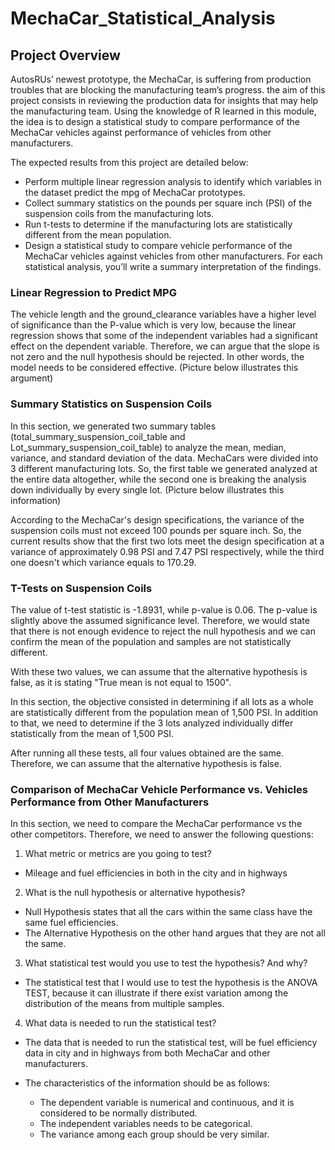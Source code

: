 # MechaCar_Statistical_Analysis
## Project Overview
AutosRUs’ newest prototype, the MechaCar, is suffering from production troubles that are blocking the manufacturing team’s progress. the aim of this project consists in reviewing the production data for insights that may help the manufacturing team.
Using the knowledge of R learned in this module, the idea is to design a statistical study to compare performance of the MechaCar vehicles against performance of vehicles from other manufacturers.


The expected results from this project are detailed below:

- Perform multiple linear regression analysis to identify which variables in the dataset predict the mpg of MechaCar prototypes.
- Collect summary statistics on the pounds per square inch (PSI) of the suspension coils from the manufacturing lots.
- Run t-tests to determine if the manufacturing lots are statistically different from the mean population.
- Design a statistical study to compare vehicle performance of the MechaCar vehicles against vehicles from other manufacturers. For each statistical analysis, you’ll write a summary interpretation of the findings.

### Linear Regression to Predict MPG

The vehicle length and the ground_clearance variables have a higher level of significance than the P-value which is very low, because the linear regression shows that some of the independent variables had a significant effect on the dependent variable. Therefore, we can argue that the slope is not zero and the null hypothesis should be rejected. In other words, the model needs to be considered effective. (Picture below illustrates this argument)



### Summary Statistics on Suspension Coils

In this section, we generated two summary tables (total_summary_suspension_coil_table and Lot_summary_suspension_coil_table) to analyze the mean, median, variance, and standard deviation of the data. MechaCars were divided into 3 different manufacturing lots. So, the first table we generated analyzed at the entire data altogether, while the second one is breaking the analysis down individually by every single lot. (Picture below illustrates this information)



According to the MechaCar's design specifications, the variance of the suspension coils must not exceed 100 pounds per square inch. So, the current results show that the first two lots meet the design specification at a variance of approximately 0.98 PSI and 7.47 PSI respectively, while the third one doesn't which variance equals to 170.29. 



### T-Tests on Suspension Coils
The value of t-test statistic is -1.8931, while p-value is 0.06. The p-value is slightly above the assumed significance level. Therefore, we would state that there is not enough evidence to reject the null hypothesis and we can confirm the mean of the population and samples are not statistically different.

With these two values, we can assume that the alternative hypothesis is false, as it is stating "True mean is not equal to 1500".




In this section, the objective consisted in determining if all lots as a whole are statistically different from the population mean of 1,500 PSI. In addition to that, we need to determine if the 3 lots analyzed individually differ statistically from the mean of 1,500 PSI.  

After running all these tests, all four values obtained are the same. Therefore, we can assume that the alternative hypothesis is false.


### Comparison of MechaCar Vehicle Performance vs. Vehicles Performance from Other Manufacturers 

In this section, we need to compare the MechaCar performance vs the other competitors. Therefore, we need to answer the following questions: 

1) What metric or metrics are you going to test?
  - Mileage and fuel efficiencies in both in the city and in highways
2) What is the null hypothesis or alternative hypothesis?
  - Null Hypothesis states that all the cars within the same class have the same fuel efficiencies.
  - The Alternative Hypothesis on the other hand argues that they are not all the same.
3) What statistical test would you use to test the hypothesis? And why?
  - The statistical test that I would use to test the hypothesis is the ANOVA TEST, because it can illustrate if there exist variation among the distribution of the means from multiple samples. 
  
4) What data is needed to run the statistical test?

  - The data that is needed to run the statistical test, will be fuel efficiency data in city and in highways from both MechaCar and other manufacturers.
  - The characteristics of the information should be as follows:

    - The dependent variable is numerical and continuous, and it is considered to be normally distributed.
    - The independent variables needs to be categorical.
    - The variance among each group should be very similar.

